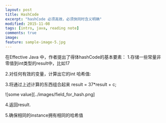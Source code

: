 ```yaml
---
layout: post
title: HashCode 
excerpt: "hashCode 必须高效，必须快同时含义明确"
modified: 2015-11-08
tags: [intro, java, reading note]
comments: true
image:
feature: sample-image-5.jpg
---
```


在Effective Java 中，作者提出了得体hashCode的基本要素：
1.存储一些常量非零值到int类型的result中，比如17

2.对任何有效的变量，计算出它的int 哈希值:

3.将通过上述计算的东西组合起来 result = 37*result + c;

![some value][../images/field_for_hash.png]

4.返回result.

5.确保相同的instance拥有相同的哈希值
